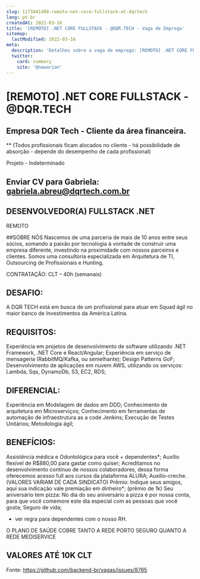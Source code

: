 ```yaml
---
slug: 1171041488-remoto-net-core-fullstack-at-dqrtech
lang: pt-br
createdAt: 2022-03-16
title: '[REMOTO] .NET CORE FULLSTACK - @DQR.TECH - Vaga de Emprego'
sitemap:
  lastModified: 2022-03-16
meta:
  description: 'Detalhes sobre a vaga de emprego: [REMOTO] .NET CORE FULLSTACK - @DQR.TECH'
  twitter:
    card: summary
    site: '@nawarian'
---
```


# [REMOTO] .NET CORE FULLSTACK - @DQR.TECH

## Empresa DQR Tech - Cliente da área financeira.

** (Todos profissionais ficam alocados no cliente - há possibilidade de absorção - depende do desempenho de cada profissional)

Projeto - Indeterminado

## Enviar CV para Gabriela: [gabriela.abreu@dqrtech.com.br](mailto:gabriela.abreu@dqrtech.com.br)
 
## DESENVOLVEDOR(A) FULLSTACK .NET

REMOTO

##SOBRE NÓS
Nascemos de uma parceria de mais de 10 anos entre seus sócios, somando a paixão por tecnologia à vontade de construir uma empresa diferente, investindo na proximidade com nossos parceiros e clientes. Somos uma consultoria especializada em Arquitetura de TI, Outsourcing de Profissionais e Hunting.

CONTRATAÇÃO: CLT – 40h (semanais)

## DESAFIO:

A DQR TECH está em busca de um profissional para atuar em Squad ágil no maior banco de Investimentos da América Latina.

## REQUISITOS:
Experiência em projetos de desenvolvimento de software utilizando .NET Framework, .NET Core e React/Angular;
Experiência em serviço de mensageria (RabbitMQ/Kafka, ou semelhante);
Design Patterns GoF;
Desenvolvimento de aplicações em nuvem AWS, utilizando os serviços: Lambda, Sqs, DynamoDb, S3, EC2, RDS;

## DIFERENCIAL:
Experiência em Modelagem de dados em DDD;
Conhecimento de arquitetura em Microserviços;
Conhecimento em ferramentas de automação de infraestrutura as a code Jenkins;
Execução de Testes Unitários;
Metodologia ágil;

## BENEFÍCIOS:
Assistência médica e Odontológica para você + dependentes*;
Auxílio flexível de R$880,00 para gastar como quiser;
Acreditamos no desenvolvimento contínuo de nossos colaboradores, dessa forma oferecemos acesso full aos cursos da plataforma ALURA;
Auxílio-creche. (VALORES VARIAM DE CADA SINDICATO)
Prêmio: Indique seus amigos, aqui sua indicação vale premiação em dinheiro*; (prêmio de 1k)
Seu aniversário tem pizza: No dia do seu aniversário a pizza é por nossa conta, para que você comemore este dia especial com as pessoas que você gosta;
Seguro de vida;
* ver regra para dependentes com o nosso RH.
 
O PLANO DE SAÚDE COBRE TANTO A REDE PORTO SEGURO QUANTO A REDE MEDISERVICE


## VALORES ATÉ 10K CLT


Fonte: https://github.com/backend-br/vagas/issues/8765